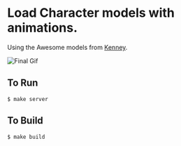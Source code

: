 # Load Character models with animations.
Using the Awesome models from [Kenney](https://kenney.itch.io/kenney-character-assets).

![Final Gif](./imgs/anim_text_working.gif)


## To Run

```
$ make server
```


## To Build
```
$ make build
```
